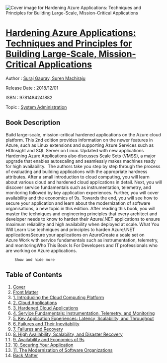 ![Cover image for Hardening Azure Applications: Techniques and Principles for Building Large-Scale, Mission-Critical Applications](https://imgdetail.ebookreading.net/cover/cover/system_admin/EB9781484241882.jpg)

[Hardening Azure Applications: Techniques and Principles for Building Large-Scale, Mission-Critical Applications](https://ebookreading.net/view/book/Hardening+Azure+Applications%3A+Techniques+and+Principles+for+Building+Large-Scale%2C+Mission-Critical+Applications-EB9781484241882_1.html "Hardening Azure Applications: Techniques and Principles for Building Large-Scale, Mission-Critical Applications")
====================================================================================================================

Author : [Suraj Gaurav](https://ebookreading.net/search/author/Suraj+Gaurav),[ Suren Machiraju](https://ebookreading.net/search/author/+Suren+Machiraju)

Release Date : 2018/12/01

ISBN : 9781484241882

Topic : [System Administration](https://ebookreading.net/search/category/system-administration)

Book Description
-----------------

 Build large-scale, mission-critical hardened applications on the Azure cloud platform. This 2nd edition provides information on the newer features in Azure, such as Linux extensions and supporting Azure Services such as HDInsight and SQL Server on Linux. Updated with new applications Hardening Azure Applications also discusses Scale Sets (VMSS), a major upgrade that enables autoscaling and seamlessly makes machines ready for high availability. 
The authors take you step by step through the process of evaluating and building applications with the appropriate hardness attributes. After a small introduction to cloud computing, you will learn about various cloud and hardened cloud applications in detail. Next, you will discover service fundamentals such as instrumentation, telemetry, and monitoring followed by key application experiences. Further, you will cover availability and the economics of 9s. Towards the end, you will see how to secure your application and learn about the modernization of software organisations, a new topic in this edition.
After reading this book, you will master the techniques and engineering principles that every architect and developer needs to know to harden their Azure/.NET applications to ensure maximum reliability and high availability when deployed at scale.
What You Will Learn
Use techniques and principles to harden Azure/.NET applicationsSecure your applications on AzureCreate a scale set on Azure Work with service fundamentals such as instrumentation, telemetry, and monitoringWho This Book Is For
Developers and IT professionals who are working on Azure applications.

        Show and hide more                
Table of Contents
-----------------

1. [Cover](https://ebookreading.net/view/book/Hardening+Azure+Applications%3A+Techniques+and+Principles+for+Building+Large-Scale%2C+Mission-Critical+Applications-EB9781484241882_1.html)
1. [Front Matter](https://ebookreading.net/view/book/Hardening+Azure+Applications%3A+Techniques+and+Principles+for+Building+Large-Scale%2C+Mission-Critical+Applications-EB9781484241882_2.html)
1. [1. Introducing the Cloud Computing Platform](https://ebookreading.net/view/book/Hardening+Azure+Applications%3A+Techniques+and+Principles+for+Building+Large-Scale%2C+Mission-Critical+Applications-EB9781484241882_3.html)
1. [2. Cloud Applications](https://ebookreading.net/view/book/Hardening+Azure+Applications%3A+Techniques+and+Principles+for+Building+Large-Scale%2C+Mission-Critical+Applications-EB9781484241882_4.html)
1. [3. Hardened Cloud Applications](https://ebookreading.net/view/book/Hardening+Azure+Applications%3A+Techniques+and+Principles+for+Building+Large-Scale%2C+Mission-Critical+Applications-EB9781484241882_5.html)
1. [4. Service Fundamentals: Instrumentation, Telemetry, and Monitoring](https://ebookreading.net/view/book/Hardening+Azure+Applications%3A+Techniques+and+Principles+for+Building+Large-Scale%2C+Mission-Critical+Applications-EB9781484241882_6.html)
1. [5. Key Application Experiences: Latency, Scalability, and Throughput](https://ebookreading.net/view/book/Hardening+Azure+Applications%3A+Techniques+and+Principles+for+Building+Large-Scale%2C+Mission-Critical+Applications-EB9781484241882_7.html)
1. [6. Failures and Their Inevitability](https://ebookreading.net/view/book/Hardening+Azure+Applications%3A+Techniques+and+Principles+for+Building+Large-Scale%2C+Mission-Critical+Applications-EB9781484241882_8.html)
1. [7. Failures and Recovery](https://ebookreading.net/view/book/Hardening+Azure+Applications%3A+Techniques+and+Principles+for+Building+Large-Scale%2C+Mission-Critical+Applications-EB9781484241882_9.html)
1. [8. High Availability, Scalability, and Disaster Recovery](https://ebookreading.net/view/book/Hardening+Azure+Applications%3A+Techniques+and+Principles+for+Building+Large-Scale%2C+Mission-Critical+Applications-EB9781484241882_10.html)
1. [9. Availability and Economics of 9s](https://ebookreading.net/view/book/Hardening+Azure+Applications%3A+Techniques+and+Principles+for+Building+Large-Scale%2C+Mission-Critical+Applications-EB9781484241882_11.html)
1. [10. Securing Your Application](https://ebookreading.net/view/book/Hardening+Azure+Applications%3A+Techniques+and+Principles+for+Building+Large-Scale%2C+Mission-Critical+Applications-EB9781484241882_12.html)
1. [11. The Modernization of Software Organizations](https://ebookreading.net/view/book/Hardening+Azure+Applications%3A+Techniques+and+Principles+for+Building+Large-Scale%2C+Mission-Critical+Applications-EB9781484241882_13.html)
1. [Back Matter](https://ebookreading.net/view/book/Hardening+Azure+Applications%3A+Techniques+and+Principles+for+Building+Large-Scale%2C+Mission-Critical+Applications-EB9781484241882_14.html)
